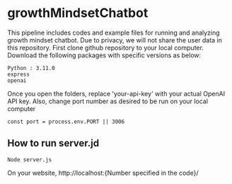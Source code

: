 # growthMindsetChatbot

This pipeline includes codes and example files for running and analyzing growth mindset chatbot. Due to privacy, we will not share the user data in this repository. 
First clone github repository to your local computer. 
Download the following packages with specific versions as below: 

    Python : 3.11.0
    express
    openai
    
Once you open the folders, replace 'your-api-key' with your actual OpenAI API key. 
Also, change port number as desired to be run on your local computer 
```
const port = process.env.PORT || 3006
```

    

## How to run server.jd
```
Node server.js 
```
On your website, 
http://localhost:{Number specified in the code}/
